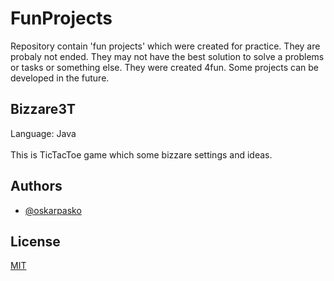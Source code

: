 # FunProjects

Repository contain 'fun projects' which were created for practice. 
They are probaly not ended. 
They may not have the best solution to solve a problems or tasks or something else. 
They were created 4fun. Some projects can be developed in the future.

## Bizzare3T
Language: Java<br /><br />
This is TicTacToe game which some bizzare settings and ideas.


## Authors

- [@oskarpasko](https://www.github.com/oskarpasko)



## License

[MIT](https://choosealicense.com/licenses/mit/)
